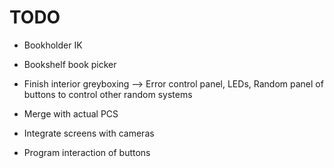 
# TODO

- Bookholder IK
- Bookshelf book picker
- Finish interior greyboxing --> Error control panel, LEDs, Random panel of buttons to control other random systems 
- Merge with actual PCS
- Integrate screens with cameras

- Program interaction of buttons
